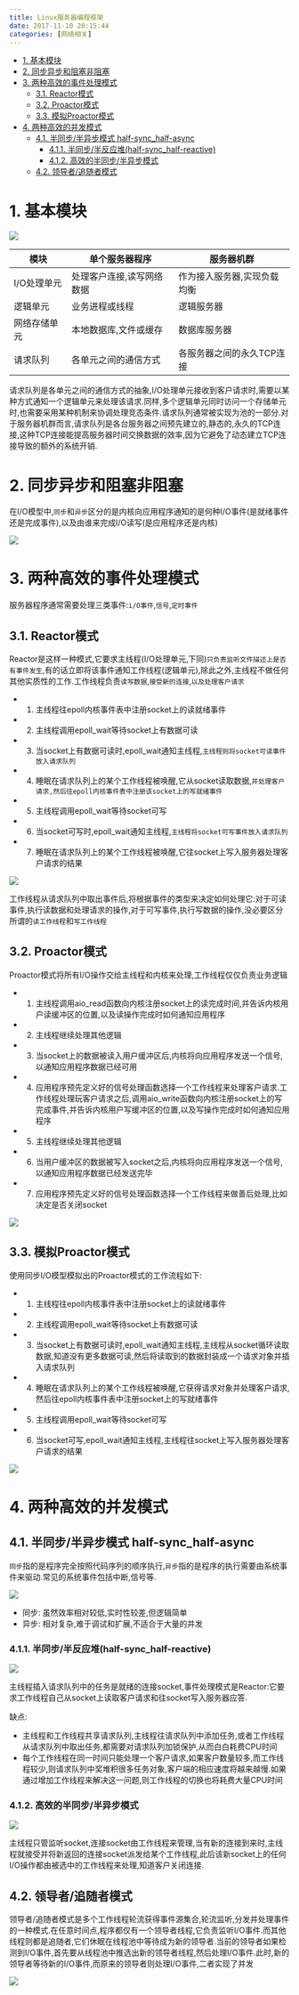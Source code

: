 ```yaml
---
title: Linux服务器编程框架
date: 2017-11-10 20:15:44
categories: [网络相关]
---
```


<!-- TOC -->

- [1. 基本模块](#1-基本模块)
- [2. 同步异步和阻塞非阻塞](#2-同步异步和阻塞非阻塞)
- [3. 两种高效的事件处理模式](#3-两种高效的事件处理模式)
    - [3.1. Reactor模式](#31-reactor模式)
    - [3.2. Proactor模式](#32-proactor模式)
    - [3.3. 模拟Proactor模式](#33-模拟proactor模式)
- [4. 两种高效的并发模式](#4-两种高效的并发模式)
    - [4.1. 半同步/半异步模式 half-sync_half-async](#41-半同步半异步模式-half-sync_half-async)
        - [4.1.1. 半同步/半反应堆(half-sync_half-reactive)](#411-半同步半反应堆half-sync_half-reactive)
        - [4.1.2. 高效的半同步/半异步模式](#412-高效的半同步半异步模式)
    - [4.2. 领导者/追随者模式](#42-领导者追随者模式)

<!-- /TOC -->

<a id="markdown-1-基本模块" name="1-基本模块"></a>
# 1. 基本模块

![](http://ouxarji35.bkt.clouddn.com/snipaste_20171110_112746.png)

模块|单个服务器程序|服务器机群
-|-|-
I/O处理单元|处理客户连接,读写网络数据|作为接入服务器,实现负载均衡
逻辑单元|业务进程或线程|逻辑服务器
网络存储单元|本地数据库,文件或缓存|数据库服务器
请求队列|各单元之间的通信方式|各服务器之间的永久TCP连接

请求队列是各单元之间的通信方式的抽象,I/O处理单元接收到客户请求时,需要以某种方式通知一个逻辑单元来处理该请求.同样,多个逻辑单元同时访问一个存储单元时,也需要采用某种机制来协调处理竞态条件.请求队列通常被实现为池的一部分.对于服务器机群而言,请求队列是各台服务器之间预先建立的,静态的,永久的TCP连接,这种TCP连接能提高服务器时间交换数据的效率,因为它避免了动态建立TCP连接导致的额外的系统开销.

<a id="markdown-2-同步异步和阻塞非阻塞" name="2-同步异步和阻塞非阻塞"></a>
# 2. 同步异步和阻塞非阻塞

在I/O模型中,`同步`和`异步`区分的是内核向应用程序通知的是何种I/O事件(是就绪事件还是完成事件),以及由谁来完成I/O读写(是应用程序还是内核)

![](http://ouxarji35.bkt.clouddn.com/snipaste_20170923_093658.png)

<a id="markdown-3-两种高效的事件处理模式" name="3-两种高效的事件处理模式"></a>
# 3. 两种高效的事件处理模式

服务器程序通常需要处理三类事件:`i/O事件`,`信号`,`定时事件`

<a id="markdown-31-reactor模式" name="31-reactor模式"></a>
## 3.1. Reactor模式

Reactor是这样一种模式,它要求主线程(I/O处理单元,下同)`只负责监听文件描述上是否有事件发生`,有的话立即将该事件通知工作线程(逻辑单元),除此之外,主线程不做任何其他实质性的工作.工作线程负责`读写数据`,`接受新的连接`,`以及处理客户请求`

* 1) 主线程往epoll内核事件表中注册socket上的读就绪事件
* 2) 主线程调用epoll_wait等待socket上有数据可读
* 3) 当socket上有数据可读时,epoll_wait通知主线程,`主线程则将socket可读事件放入请求队列`
* 4) 睡眠在请求队列上的某个工作线程被唤醒,它从socket读取数据,`并处理客户请求,然后往epoll内核事件表中注册该socket上的写就绪事件`
* 5) 主线程调用epoll_wait等待socket可写
* 6) 当socket可写时,epoll_wait通知主线程,`主线程将socket可写事件放入请求队列`
* 7) 睡眠在请求队列上的某个工作线程被唤醒,它往socket上写入服务器处理客户请求的结果

![](http://ouxarji35.bkt.clouddn.com/snipaste_20171110_134906.png)

工作线程从请求队列中取出事件后,将根据事件的类型来决定如何处理它:对于可读事件,执行读数据和处理请求的操作,对于可写事件,执行写数据的操作,没必要区分所谓的`读工作线程`和`写工作线程`

<a id="markdown-32-proactor模式" name="32-proactor模式"></a>
## 3.2. Proactor模式

Proactor模式将所有I/O操作交给主线程和内核来处理,工作线程仅仅负责业务逻辑

* 1) 主线程调用aio_read函数向内核注册socket上的读完成时间,并告诉内核用户读缓冲区的位置,以及读操作完成时如何通知应用程序
* 2) 主线程继续处理其他逻辑
* 3) 当socket上的数据被读入用户缓冲区后,内核将向应用程序发送一个信号,以通知应用程序数据已经可用
* 4) 应用程序预先定义好的信号处理函数选择一个工作线程来处理客户请求.工作线程处理玩客户请求之后,调用aio_write函数向内核注册socket上的写完成事件,并告诉内核用户写缓冲区的位置,以及写操作完成时如何通知应用程序
* 5) 主线程继续处理其他逻辑
* 6) 当用户缓冲区的数据被写入socket之后,内核将向应用程序发送一个信号,以通知应用程序数据已经发送完毕
* 7) 应用程序预先定义好的信号处理函数选择一个工作线程来做善后处理,比如决定是否关闭socket

![](http://ouxarji35.bkt.clouddn.com/snipaste_20171110_140517.png)

<a id="markdown-33-模拟proactor模式" name="33-模拟proactor模式"></a>
## 3.3. 模拟Proactor模式

使用同步I/O模型模拟出的Proactor模式的工作流程如下:

* 1) 主线程往epoll内核事件表中注册socket上的读就绪事件
* 2) 主线程调用epoll_wait等待socket上有数据可读
* 3) 当socket上有数据可读时,epoll_wait通知主线程,主线程从socket循环读取数据,知道没有更多数据可读,然后将读取到的数据封装成一个请求对象并插入请求队列
* 4) 睡眠在请求队列上的某个工作线程被唤醒,它获得请求对象并处理客户请求,然后往epoll内核事件表中注册socket上的写就绪事件
* 5) 主线程调用epoll_wait等待socket可写
* 6) 当socket可写,epoll_wait通知主线程,主线程往socket上写入服务器处理客户请求的结果

![](http://ouxarji35.bkt.clouddn.com/snipaste_20171110_141917.png)

<a id="markdown-4-两种高效的并发模式" name="4-两种高效的并发模式"></a>
# 4. 两种高效的并发模式

<a id="markdown-41-半同步半异步模式-half-sync_half-async" name="41-半同步半异步模式-half-sync_half-async"></a>
## 4.1. 半同步/半异步模式 half-sync_half-async

`同步`指的是程序完全按照代码序列的顺序执行,`异步`指的是程序的执行需要由系统事件来驱动.常见的系统事件包括中断,信号等.

![](http://ouxarji35.bkt.clouddn.com/snipaste_20171110_143528.png)

* 同步: 虽然效率相对较低,实时性较差,但逻辑简单
* 异步: 相对复杂,难于调试和扩展,不适合于大量的并发

<a id="markdown-411-半同步半反应堆half-sync_half-reactive" name="411-半同步半反应堆half-sync_half-reactive"></a>
### 4.1.1. 半同步/半反应堆(half-sync_half-reactive)

![](http://ouxarji35.bkt.clouddn.com/0.36861945177339583.png)

主线程插入请求队列中的任务是就绪的连接socket,事件处理模式是Reactor:它要求工作线程自己从socket上读取客户请求和往socket写入服务器应答.

缺点:
* 主线程和工作线程共享请求队列,主线程往请求队列中添加任务,或者工作线程从请求队列中取出任务,都需要对请求队列加锁保护,从而白白耗费CPU时间
* 每个工作线程在同一时间只能处理一个客户请求,如果客户数量较多,而工作线程较少,则请求队列中奖堆积很多任务对象,客户端的相应速度将越来越慢.如果通过增加工作线程来解决这一问题,则工作线程的切换也将耗费大量CPU时间

<a id="markdown-412-高效的半同步半异步模式" name="412-高效的半同步半异步模式"></a>
### 4.1.2. 高效的半同步/半异步模式

![](http://ouxarji35.bkt.clouddn.com/snipaste_20171110_160147.png)

主线程只管监听socket,连接socket由工作线程来管理,当有新的连接到来时,主线程就接受并将新返回的连接socket派发给某个工作线程,此后该新socket上的任何I/O操作都由被选中的工作线程来处理,知道客户关闭连接.


<a id="markdown-42-领导者追随者模式" name="42-领导者追随者模式"></a>
## 4.2. 领导者/追随者模式
领导者/追随者模式是多个工作线程轮流获得事件源集合,轮流监听,分发并处理事件的一种模式.在任意时间点,程序都仅有一个领导者线程,它负责监听I/O事件.而其他线程则都是追随者,它们休眠在线程池中等待成为新的领导者.当前的领导者如果检测到I/O事件,首先要从线程池中推选出新的领导者线程,然后处理I/O事件.此时,新的领导者等待新的I/O事件,而原来的领导者则处理I/O事件,二者实现了并发

![](http://ouxarji35.bkt.clouddn.com/snipaste_20171110_160818.png)

